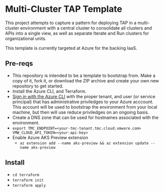 # Multi-Cluster TAP Template
This project attempts to capture a pattern for deploying TAP in a multi-cluster environment with a central cluster to consolidate all clusters and APIs into a single view, as well as separate Iterate and Run clusters for organizational units.  

This template is currently targeted at Azure for the backing IaaS.

## Pre-reqs
* This repository is intended to be a template to bootstrap from.  Make a copy of it, fork it, or download the ZIP archive and create your own new repository to get started.
* Install the Azure CLI, and Terraform.
* [Sign in with the Azure CLI](https://learn.microsoft.com/en-us/cli/azure/authenticate-azure-cli) with the proper tenant, and user (or service principal) that has administrative priviledges to your Azure acccount.  This account will be used to bootstrap the environment from your local machine, but then will use reduce priviledges on an ongoing basis.
* Create a DNS zone that can be used for hostnames associated with the environment.
* `export TMC_ENDPOINT=<your-tmc-tenant.tmc.cloud.vmware.com> VMW_CLOUD_API_TOKEN=<your-api-key>`
* Enable Azure AKS Preview extension
  * `az extension add --name aks-preview && az extension update --name aks-preview`

## Install
* `cd terraform`
* `terraform init`
* `terraform apply`